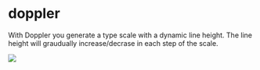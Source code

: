 # doppler
With Doppler you generate a type scale with a dynamic line height. The line height will graudually increase/decrase in each step of the scale.

![](https://raw.githubusercontent.com/hihayk/doppler/master/docs/shot.png)
